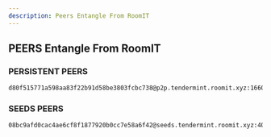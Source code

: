 ```yaml
---
description: Peers Entangle From RoomIT
---
```



## PEERS Entangle From RoomIT


### PERSISTENT PEERS
```bash
d80f515771a598aa83f22b91d58be3803fcbc738@p2p.tendermint.roomit.xyz:16608
```

### SEEDS PEERS
```bash
08bc9afd0cac4ae6cf8f1877920b0cc7e58a6f42@seeds.tendermint.roomit.xyz:40008
```